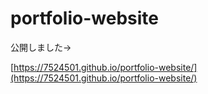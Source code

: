 # portfolio-website

公開しました→

[https://7524501.github.io/portfolio-website/](https://7524501.github.io/portfolio-website/)
